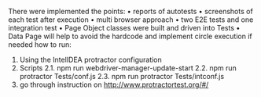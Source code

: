
There were implemented the points:
•	reports of autotests
•	screenshots of each test after execution
•	multi browser approach
•	two E2E tests and one integration test
•	Page Object classes were built and driven into Tests
•	Data Page will help to avoid the hardcode and implement circle execution if needed
how to run:
1.	Using the IntelIDEA protractor configuration
2. Scripts
2.1. npm run webdriver-manager-update-start
2.2. npm run protractor Tests/conf.js
2.3. npm run protractor Tests/intconf.js
3.	go through instruction on http://www.protractortest.org/#/


